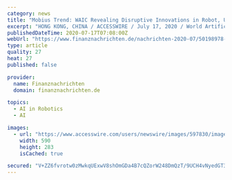 ```yaml
---
category: news
title: "Mobius Trend: WAIC Revealing Disruptive Innovations in Robot, Unmanned and Holographic AR, Tesla and WIMI Show New Prospects"
excerpt: "HONG KONG, CHINA / ACCESSWIRE / July 17, 2020 / World Artificial Intelligence Conference (WAIC) cloud Summit opens! Affected by the coVID-19 outbreak, the conference was mainly presented in the form o"
publishedDateTime: 2020-07-17T07:08:00Z
webUrl: "https://www.finanznachrichten.de/nachrichten-2020-07/50198978-mobius-trend-waic-revealing-disruptive-innovations-in-robot-unmanned-and-holographic-ar-tesla-and-wimi-show-new-prospects-200.htm"
type: article
quality: 27
heat: 27
published: false

provider:
  name: Finanznachrichten
  domain: finanznachrichten.de

topics:
  - AI in Robotics
  - AI

images:
  - url: "https://www.accesswire.com/users/newswire/images/597830/image-20200717144745-3.png"
    width: 590
    height: 283
    isCached: true

secured: "V+ZZ6fvrotw0zMwkqUExwV8shOmGDa4B7cQZorW248DmQzT/9UCH4vNyedGT3fUCY5RlowlRjoSmItJNFIHxkEEZHhVA6WpUz+Q/WoYOhxYW1SuQqkLxz4fEqe9FanntKoz4qotD4p19K5T1S6eiZn4rBQo1sw6LYRG5IcWNcbLGO9x4Hht7uYHbWT9HzPaF8tVm3ae0XW2dtodvAYWheThvWxKS1MBgiUA1FEcEolNpmu8ocJNvqIjw7P3729O8vrd8CHeTays0DkBePN1B0Go9sGdBi5c1GutU7EcUwN0qGsW0TAv7CTWqoz1MH19bYj8rCb99eurn++8+w79hIw==;Ngx1+3NgKy9CGeAYNntM4Q=="
---
```



